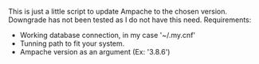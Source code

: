 This is just a little script to update Ampache to the chosen version. Downgrade has not been tested as I do not have this need.
Requirements: 
* Working database connection, in my case '~/.my.cnf'
* Tunning path to fit your system.
* Ampache version as an argument (Ex: '3.8.6')
